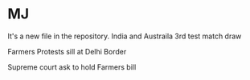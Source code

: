 # MJ
It's a new file in the repository.
India and Austraila 3rd test match draw

Farmers Protests sill at Delhi Border

Supreme court ask to hold Farmers bill
